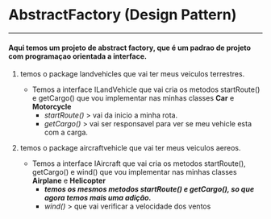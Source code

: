 # AbstractFactory (Design Pattern)
***
#### Aqui temos um projeto de abstract factory, que é um padrao de projeto com programaçao orientada a interface.

1. temos o package landvehicles que vai ter meus veiculos terrestres.
   - Temos a interface ILandVehicle que vai cria os metodos startRoute() e getCargo() que vou implementar nas minhas classes **Car** e **Motorcycle**
      - *startRoute()* > vai da inicio a minha rota.
      - *getCargo()* > vai ser responsavel para ver se meu vehicle esta com a carga.
      
2. temos o package aircraftvehicle que vai ter meus veiculos aereos.
   - Temos a interface IAircraft que vai cria os metodos startRoute(), getCargo() e wind() que vou implementar nas minhas classes **Airplane** e **Helicopter**
      - __*temos os mesmos metodos startRoute() e getCargo(), so que agora temos mais uma adição.*__
      - *wind()* > que vai verificar a velocidade dos ventos
   




